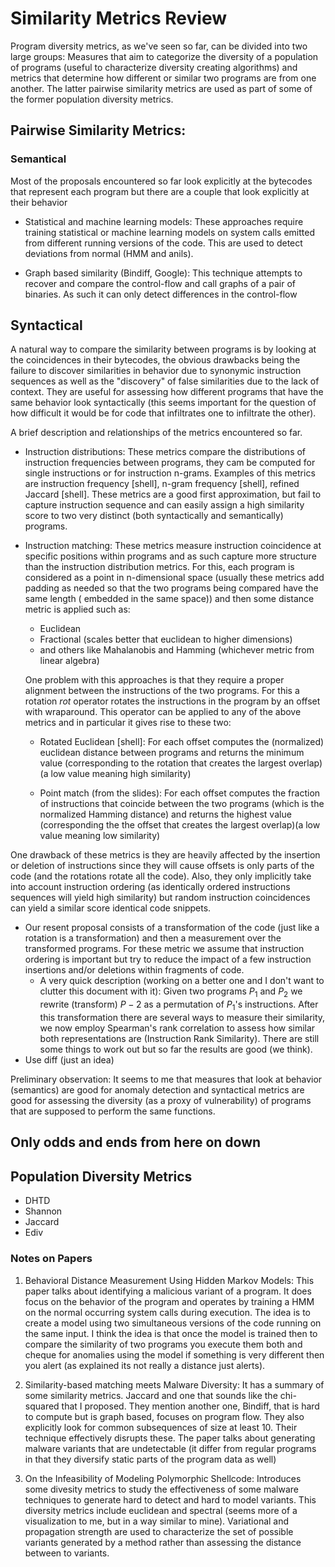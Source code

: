 

# Similarity Metrics Review

Program diversity metrics, as we've seen so far, can be divided into two large groups: Measures that aim to categorize the diversity of a population of programs (useful to characterize diversity creating algorithms) and metrics that determine how different or similar  two programs are from one another. The latter pairwise similarity metrics are used as part of some of the former population diversity metrics.


## Pairwise Similarity Metrics:

### Semantical
Most of the proposals encountered so far look explicitly at the bytecodes that represent each program but there are a couple that look explicitly at their behavior
- Statistical and machine learning models: These approaches require training statistical or machine learning models on system calls emitted from different running versions of the code. This are used to detect deviations from normal (HMM and anils).

- Graph based similarity (Bindiff, Google): This technique attempts to recover and compare the control-flow and call graphs of a pair of binaries. As such it can only detect differences in the control-flow

## Syntactical

A natural way to compare the similarity between programs is by looking at the coincidences in their bytecodes, the obvious drawbacks being the failure to discover similarities in behavior due to synonymic instruction sequences as well as the "discovery" of false similarities due to the lack of context. They are  useful for assessing how different programs that have the same behavior look syntactically (this seems important for the question of how difficult it would be for code that infiltrates one to infiltrate the other).

A brief description and relationships of the metrics encountered so far.
- Instruction distributions: These metrics compare  the distributions of instruction frequencies between programs, they cam be computed for single instructions or for instruction n-grams. Examples of this metrics are instruction frequency [shell], n-gram frequency [shell], refined Jaccard [shell]. These metrics are a good first approximation, but fail to capture instruction sequence and can easily assign a high similarity score to two very distinct (both syntactically and semantically) programs.

- Instruction matching: These metrics measure instruction coincidence at specific positions within programs and as such capture more structure than the instruction distribution metrics.
For this, each program is considered as a point in n-dimensional space (usually these metrics add padding as needed so that the two programs being compared have the same length ( embedded in the same space)) and then some distance metric is applied such as:

    - Euclidean
    - Fractional (scales better that euclidean to higher dimensions)
    - and others like Mahalanobis and Hamming (whichever metric from linear algebra)

    One problem with this approaches is that they require a proper alignment between the instructions of the two programs. For this  a rotation $rot$ operator rotates the instructions in the program by an offset  with wraparound. This operator can be applied to any of the above metrics and in particular it gives rise to these two:

  - Rotated Euclidean [shell]: For each offset computes the (normalized) euclidean distance  between programs and returns the minimum value (corresponding to the rotation that creates the largest overlap)(a low value meaning high similarity)

  - Point match (from the slides): For each offset computes the fraction of instructions that coincide between the two programs (which is the normalized Hamming distance) and returns the highest value (corresponding the the offset that creates the largest overlap)(a low value meaning low similarity)

One drawback of these metrics is they are heavily affected by the insertion or deletion of instructions since they will cause offsets is only parts of the code (and the rotations rotate all the code).  Also, they only implicitly take into account instruction ordering (as identically ordered instructions sequences will yield high similarity) but random instruction coincidences can yield a similar score identical code snippets.


  - Our resent proposal consists of a transformation of the code (just like a rotation is a transformation) and then a measurement over the transformed programs. For these metric we assume that instruction ordering is important but try to reduce the impact of a few instruction insertions and/or deletions within fragments of code.
    - A very quick description (working on a better one and I don't want to clutter this document with it): Given two programs $P_1$ and $P_2$ we rewrite (transform) $P-2$ as a permutation of $P_1$'s instructions. After this transformation there are several ways to measure their similarity, we now employ Spearman's rank correlation  to assess how similar both representations are (Instruction Rank Similarity). There are still some things to work out but so far the results are good (we think).
  - Use diff (just an idea)



Preliminary observation: It seems to me that measures that look at behavior (semantics) are good for anomaly detection and syntactical metrics are good for assessing the diversity (as a proxy of vulnerability) of programs that are supposed to perform the same functions.

## Only odds and ends from here on down
## Population Diversity Metrics

- DHTD
- Shannon
- Jaccard
- Ediv


### Notes on Papers

1. Behavioral Distance Measurement Using
Hidden Markov Models:  This paper talks about identifying a malicious variant of a program. It does focus on the behavior of the program and operates by training a HMM on the normal occurring system calls during execution. The idea is to create a model using two simultaneous versions of the code running on the same input. I think the idea is that once the model is trained then to compare the similarity of two programs you execute them both and cheque for anomalies using the model if something is very different then you alert (as explained its not really a distance just alerts).

2. Similarity-based matching meets Malware Diversity: It has a summary of some similarity metrics. Jaccard and one that sounds like the chi-squared that I proposed. They mention another one, Bindiff, that is hard to compute but is graph based, focuses on program flow. They also explicitly look for common subsequences of size at least 10. Their technique effectively disrupts these.
 The paper talks about generating malware variants that are undetectable (it differ from regular programs in that they diversify static parts of the program data as well)

 3. On the Infeasibility of Modeling Polymorphic Shellcode: Introduces some divesity metrics to study the effectiveness of some malware techniques to generate hard to detect and hard to model variants. This diversity metrics include euclidean and spectral (seems more of a visualization to me, but in a way similar to mine). Variational and propagation strength are used to characterize the set of possible variants generated by a method rather than assessing the distance between to variants.
